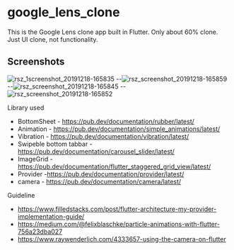 # google_lens_clone

This is the Google Lens clone app built in Flutter. Only about 60% clone. Just UI clone, not functionality.

## Screenshots

![rsz_1screenshot_20191218-165835](https://user-images.githubusercontent.com/14199227/71072330-3a5c1100-21b9-11ea-8378-d89066f7fda6.jpg)  --![rsz_screenshot_20191218-165859](https://user-images.githubusercontent.com/14199227/71072567-c53d0b80-21b9-11ea-82e8-482acdeb5927.jpg) --![rsz_screenshot_20191218-165845](https://user-images.githubusercontent.com/14199227/71072442-75f6db00-21b9-11ea-957c-415280fbb4e7.jpg)  --![rsz_screenshot_20191218-165852](https://user-images.githubusercontent.com/14199227/71072704-003f3f00-21ba-11ea-899f-50491ffc3d94.jpg)



Library used
  - BottomSheet - https://pub.dev/documentation/rubber/latest/
  - Animation - https://pub.dev/documentation/simple_animations/latest/
  - Vibration - https://pub.dev/documentation/vibration/latest/
  - Swipeble bottom tabbar - https://pub.dev/documentation/carousel_slider/latest/
  - ImageGrid - https://pub.dev/documentation/flutter_staggered_grid_view/latest/
  - Provider -https://pub.dev/documentation/provider/latest/
  - camera - https://pub.dev/documentation/camera/latest/

Guideline
  - https://www.filledstacks.com/post/flutter-architecture-my-provider-implementation-guide/
  -  https://medium.com/@felixblaschke/particle-animations-with-flutter-756a23dba027
  -  https://www.raywenderlich.com/4333657-using-the-camera-on-flutter
